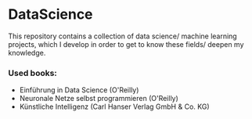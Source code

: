 # DataScience

This repository contains a collection of data science/ machine learning projects, which I develop in order to get to know these fields/ deepen my knowledge.

### Used books:
* Einführung in Data Science (O'Reilly)
* Neuronale Netze selbst programmieren (O'Reilly)
* Künstliche Intelligenz (Carl Hanser Verlag GmbH & Co. KG)
